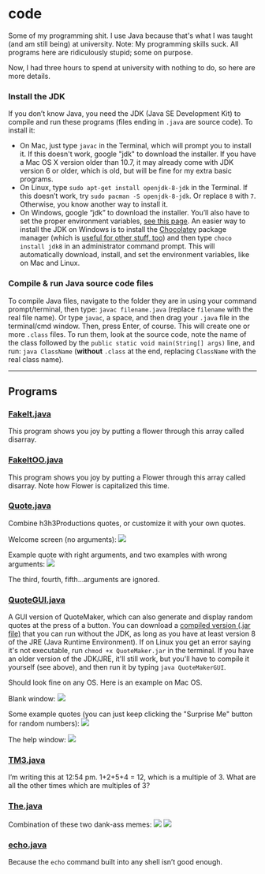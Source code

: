 # code
Some of my programming shit. I use Java because that's what I was taught (and am still being) at university. Note: My programming skills suck. All programs here are ridiculously stupid; some on purpose.

Now, I had three hours to spend at university with nothing to do, so here are more details.

### Install the JDK
If you don’t know Java, you need the JDK (Java SE Development Kit) to compile and run these programs (files ending in `.java` are source code). To install it:
* On Mac, just type `javac` in the Terminal, which will prompt you to install it. If this doesn't work, google "jdk" to download the installer. If you have a Mac OS X version older than 10.7, it may already come with JDK version 6 or older, which is old, but will be fine for my extra basic programs.
* On Linux, type `sudo apt-get install openjdk-8-jdk` in the Terminal. If this doesn’t work, try `sudo pacman -S openjdk-8-jdk`. Or replace `8` with `7`. Otherwise, you know another way to install it.
* On Windows, google “jdk” to download the installer. You’ll also have to set the proper environment variables, [see this page](http://docs.oracle.com/javase/7/docs/webnotes/install/windows/jdk-installation-windows.html#path). An easier way to install the JDK on Windows is to install the [Chocolatey](https://chocolatey.org/) package manager (which is [useful for other stuff, too](https://chocolatey.org/packages)) and then type `choco install jdk8` in an administrator command prompt. This will automatically download, install, and set the environment variables, like on Mac and Linux.

### Compile & run Java source code files
To compile Java files, navigate to the folder they are in using your command prompt/terminal, then type: `javac filename.java` (replace `filename` with the real file name). Or type `javac`, a space, and then drag your `.java` file in the terminal/cmd window. Then, press Enter, of course. This will create one or more `.class` files.
To run them, look at the source code, note the name of the class followed by the `public static void main(String[] args)` line, and run: `java ClassName` (**without** `.class` at the end, replacing `ClassName` with the real class name).
- - - -

## Programs

### [FakeIt.java](https://github.com/tcg96/code/blob/master/FakeIt.java)
This program shows you joy by putting a flower through this array called disarray.

### [FakeItOO.java](https://github.com/tcg96/code/blob/master/FakeItOO.java)
This program shows you joy by putting a Flower through this array called disarray. Note how Flower is capitalized this time.

### [Quote.java](https://github.com/tcg96/code/blob/master/Quote.java)
Combine h3h3Productions quotes, or customize it with your own quotes.

Welcome screen (no arguments):
![](readmeimages/QMwelcome.png)

Example quote with right arguments, and two examples with wrong arguments:
![](readmeimages/QMexamples.png)

The third, fourth, fifth…arguments are ignored.

### [QuoteGUI.java](https://github.com/tcg96/code/blob/master/QuoteGUI.java)
A GUI version of QuoteMaker, which can also generate and display random quotes at the press of a button. You can download a [compiled version (.jar file)](https://github.com/tcg96/code/raw/master/QuoteMaker.jar) that you can run without the JDK, as long as you have at least version 8 of the JRE (Java Runtime Environment). If on Linux you get an error saying it's not executable, run `chmod +x QuoteMaker.jar` in the terminal. If you have an older version of the JDK/JRE, it'll still work, but you'll have to compile it yourself (see above), and then run it by typing `java QuoteMakerGUI`.

Should look fine on any OS. Here is an example on Mac OS.

Blank window:
![](readmeimages/qm1.png)

Some example quotes (you can just keep clicking the "Surprise Me" button for random numbers):
![](readmeimages/qm2.png)

The help window:
![](readmeimages/qm3.png)

### [TM3.java](https://github.com/tcg96/code/blob/master/TM3.java)
I’m writing this at 12:54 pm. 1+2+5+4 = 12, which is a multiple of 3. What are all the other times which are multiples of 3?

### [The.java](https://github.com/tcg96/code/blob/master/The.java)
Combination of these two dank-ass memes:
![](readmeimages/MX0wViJ.png)
![](readmeimages/The_spongebob.jpg)

### [echo.java](https://github.com/tcg96/code/blob/master/echo.java)
Because the `echo` command built into any shell isn’t good enough.
